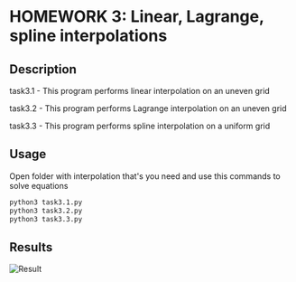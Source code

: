 # HOMEWORK 3: Linear, Lagrange, spline interpolations

## Description

task3.1 - This program performs linear interpolation on an uneven grid

task3.2 - This program performs Lagrange interpolation on an uneven grid

task3.3 - This program performs spline interpolation on a uniform grid

## Usage

Open folder with interpolation that's you need and use this commands to solve equations

```bash
python3 task3.1.py
python3 task3.2.py
python3 task3.3.py
```
## Results
![Result](./results.png "Results")
